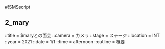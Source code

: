 #!SMSscript

## 2_mary

::title = $maryとの面会
::camera = カメラ
::stage = ステージ
::location = INT
::year = 2021
::date = 1/1
::time = afternoon
::outline = 概要

